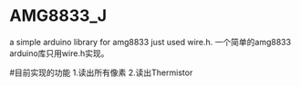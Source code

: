 # AMG8833_J
a simple arduino library for amg8833 just used wire.h.
一个简单的amg8833 arduino库只用wire.h实现。

#目前实现的功能
1.读出所有像素
2.读出Thermistor
